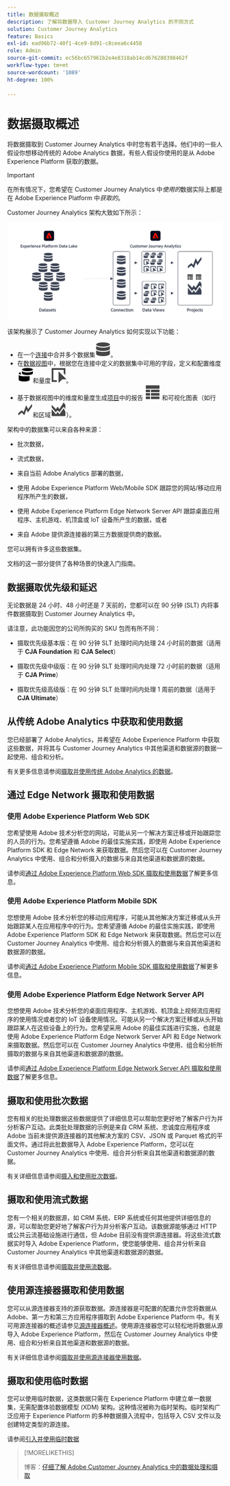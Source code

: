 ```yaml
---
title: 数据摄取概述
description: 了解将数据导入 Customer Journey Analytics 的不同方式
solution: Customer Journey Analytics
feature: Basics
exl-id: ead96b72-40f1-4ce9-8d91-c8ceea6c4458
role: Admin
source-git-commit: ec56bc657961b2e4e8318ab14cd676288398462f
workflow-type: tm+mt
source-wordcount: '1089'
ht-degree: 100%

---
```


# 数据摄取概述

将数据摄取到 Customer Journey Analytics 中时您有若干选择。他们中的一些人假设你想移动传统的 Adobe Analytics 数据，有些人假设你使用的是从 Adobe Experience Platform 获取的数据。

>[!IMPORTANT]
>
>在所有情况下，您希望在 Customer Journey Analytics 中&#x200B;_使用的_&#x200B;数据实际上都是在 Adobe Experience Platform 中&#x200B;_获取的_。


Customer Journey Analytics 架构大致如下所示：

![Customer Journey Analytics 架构](/help/getting-started/assets/cja-overview.svg)

该架构展示了 Customer Journey Analytics 如何实现以下功能：

* 在一个[连接](/help/connections/overview.md)中合并多个数据集![数据](/help/assets/icons/Data.svg)。
* 在[数据视图](/help/data-views/data-views.md)中，根据您在连接中定义的数据集中可用的字段，定义和配置维度![维度](/help/assets/icons/Dimensions.svg)和量度![事件](/help/assets/icons/Event.svg)。
* 基于数据视图中的维度和量度生成[项目](/help/analysis-workspace/home.md)中的报告 ![ViewTable](/help/assets/icons/ViewTable.svg) 和可视化图表（如行![行](/help/assets/icons/GraphTrend.svg)和区域![区域](/help/assets/icons/GraphAreaStacked.svg)）。

架构中的数据集可以来自各种来源：

* 批次数据，

* 流式数据，

* 来自当前 Adobe Analytics 部署的数据，

* 使用 Adobe Experience Platform Web/Mobile SDK 跟踪您的网站/移动应用程序所产生的数据，

* 使用 Adobe Experience Platform Edge Network Server API 跟踪桌面应用程序、主机游戏、机顶盒或 IoT 设备所产生的数据，或者

* 来自 Adobe 提供源连接器的第三方数据提供商的数据。

您可以拥有许多这些数据集。

文档的这一部分提供了各种场景的快速入门指南。

## 数据摄取优先级和延迟

无论数据是 24 小时、48 小时还是 7 天前的，您都可以在 90 分钟 (SLT) 内将事件数据摄取到 Customer Journey Analytics 中。

请注意，此功能因您的公司所购买的 SKU 包而有所不同：

* 摄取优先级基本版：在 90 分钟 SLT 处理时间内处理 24 小时前的数据（适用于 **CJA Foundation** 和 **CJA Select**）

* 摄取优先级中级版：在 90 分钟 SLT 处理时间内处理 72 小时前的数据（适用于 **CJA Prime**）

* 摄取优先级高级版：在 90 分钟 SLT 处理时间内处理 1 周前的数据（适用于 **CJA Ultimate**）

## 从传统 Adobe Analytics 中获取和使用数据

您已经部署了 Adobe Analytics，并希望在 Adobe Experience Platform 中获取这些数据，并将其与 Customer Journey Analytics 中其他渠道和数据源的数据一起使用、组合和分析。

有关更多信息请参阅[摄取并使用传统 Adobe Analytics 的数据](./analytics.md)。


## 通过 Edge Network 摄取和使用数据

### 使用 Adobe Experience Platform Web SDK

您希望使用 Adobe 技术分析您的网站，可能从另一个解决方案迁移或开始跟踪您的人员的行为。您希望遵循 Adobe 的最佳实施实践，即使用 Adobe Experience Platform SDK 和 Edge Network 来获取数据。然后您可以在 Customer Journey Analytics 中使用、组合和分析摄入的数据与来自其他渠道和数据源的数据。

请参阅[通过 Adobe Experience Platform Web SDK 摄取和使用数据](./aepwebsdk.md)了解更多信息。

### 使用 Adobe Experience Platform Mobile SDK

您想使用 Adobe 技术分析您的移动应用程序，可能从其他解决方案迁移或从头开始跟踪某人在应用程序中的行为。您希望遵循 Adobe 的最佳实施实践，即使用 Adobe Experience Platform SDK 和 Edge Network 来获取数据。然后您可以在 Customer Journey Analytics 中使用、组合和分析摄入的数据与来自其他渠道和数据源的数据。

请参阅[通过 Adobe Experience Platform Mobile SDK 摄取和使用数据](./aepmobilesdk.md)了解更多信息。

### 使用 Adobe Experience Platform Edge Network Server API

您想使用 Adobe 技术分析您的桌面应用程序、主机游戏、机顶盒上视频流应用程序的使用情况或者您的 IoT 设备使用情况。可能从另一个解决方案迁移或从头开始跟踪某人在这些设备上的行为。您希望采用 Adobe 的最佳实践进行实施，也就是使用 Adobe Experience Platform Edge Network Server API 和 Edge Network 来摄取数据。然后您可以在 Customer Journey Analytics 中使用、组合和分析所摄取的数据与来自其他渠道和数据源的数据。

请参阅[通过 Adobe Experience Platform Edge Network Server API 摄取和使用数据](./serverapi.md)了解更多信息。

## 摄取和使用批次数据

您有相关的批处理数据这些数据提供了详细信息可以帮助您更好地了解客户行为并分析客户互动。此类批处理数据的示例是来自 CRM 系统、忠诚度应用程序或 Adobe 当前未提供源连接器的其他解决方案的 CSV、JSON 或 Parquet 格式的平面文件。通过将此批数据导入 Adobe Experience Platform，您可以在 Customer Journey Analytics 中使用、组合并分析来自其他渠道和数据源的数据。

有关详细信息请参阅[摄入和使用批次数据](./batch.md)。

## 摄取和使用流式数据

您有一个相关的数据源，如 CRM 系统、ERP 系统或任何其他提供详细信息的源，可以帮助您更好地了解客户行为并分析客户互动。该数据源能够通过 HTTP 或公共云流基础设施进行通信，但 Adobe 目前没有提供源连接器。将这些流式数据实时导入 Adobe Experience Platform，使您能够使用、组合并分析来自 Customer Journey Analytics 中其他渠道和数据源的数据。

有关详细信息请参阅[摄取并使用流数据](./streaming.md)。

## 使用源连接器摄取和使用数据

您可以从源连接器支持的源获取数据。源连接器是可配置的配置允许您将数据从 Adobe、第一方和第三方应用程序摄取到 Adobe Experience Platform 中。有关可用源连接器的概述请参见[源连接器概述](https://experienceleague.adobe.com/docs/experience-platform/sources/home.html?lang=zh-hans)。使用源连接器您可以轻松地将数据从源导入 Adobe Experience Platform，然后在 Customer Journey Analytics 中使用、组合和分析来自其他渠道和数据源的数据。

有关详细信息请参阅[摄取并使用源连接器使用数据](./sources.md)。

## 摄取和使用临时数据

您可以使用临时数据，这类数据只需在 Experience Platform 中建立单一数据集，无需配置体验数据模型 (XDM) 架构。这种情况被称为临时架构。临时架构广泛应用于 Experience Platform 的多种数据摄入流程中，包括导入 CSV 文件以及创建特定类型的源连接。

请参阅[引入并使用临时数据](./adhoc.md)

>[!MORELIKETHIS]
>
>博客：[仔细了解 Adobe Customer Journey Analytics 中的数据处理和摄取](https://experienceleaguecommunities.adobe.com/t5/adobe-analytics-blogs/a-closer-look-at-data-processing-amp-ingestion-in-adobe-customer/ba-p/665091)

